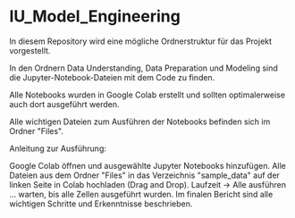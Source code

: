 # IU_Model_Engineering
 
In diesem Repository wird eine mögliche Ordnerstruktur für das Projekt vorgestellt.

In den Ordnern Data Understanding, Data Preparation und Modeling sind die Jupyter-Notebook-Dateien mit dem Code zu finden.

Alle Notebooks wurden in Google Colab erstellt und sollten optimalerweise auch dort ausgeführt werden.

Alle wichtigen Dateien zum Ausführen der Notebooks befinden sich im Ordner "Files".

Anleitung zur Ausführung:

Google Colab öffnen und ausgewählte Jupyter Notebooks hinzufügen.
Alle Dateien aus dem Ordner "Files" in das Verzeichnis "sample_data" auf der linken Seite in Colab hochladen (Drag and Drop).
Laufzeit -> Alle ausführen ... warten, bis alle Zellen ausgeführt wurden.
Im finalen Bericht sind alle wichtigen Schritte und Erkenntnisse beschrieben.
